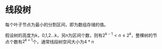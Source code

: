 # 线段树

每个叶子节点为最小的分割区间，即为数组存储的值。

假设树的高度为k，0,1,2$\dots$k，另n为区间个数，则有$2^{k - 1} < n \le 2^k$，整棵树的节点个数有$2^{k + 1}$个，通常线段树空间大小为4 * n
